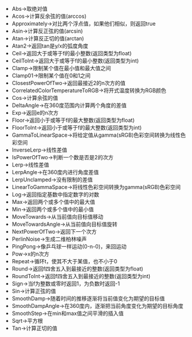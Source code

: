 - Abs->取绝对值
- Acos->计算反余弦的值(arccos)
- Approximately->对比两个浮点值，如果他们相似，则返回true
- Asin->计算反正弦的值(arcsin)
- Atan->计算反正切的值(arctan)
- Atan2->返回tan是y/x的弧度角度
- Ceil->返回大于或等于f的最小整数(返回类型为float)
- CeilToInt->返回大于或等于f的最小整数(返回类型为int)
- Clamp->限制某个值在最小值和最大值之间
- Clamp01->限制某个值在0和1之间
- ClosestPowerOfTwo->返回最接近2的n次方的值
- CorrelatedColorTemperatureToRGB->将开式温度转换为RGB颜色
- Cos->计算余弦的值
- DeltaAngle->在360度范围内计算两个角度的差值
- Exp->返回e的n次方
- Floor->返回小于或等于f的最大整数(返回类型为float)
- FloorToInt->返回小于或等于f的最大整数(返回类型为int)
- GammaToLinearSpace->将给定值从gamma(sRGB)色彩空间转换为线性色彩空间
- InverseLerp->线性差值
- IsPowerOfTwo->判断一个数是否是2的次方
- Lerp->线性差值
- LerpAngle->在360度内进行角度差值
- LerpUnclamped->没有限制的差值
- LinearToGammaSpace->将线性色彩空间转换为gamma(sRGB)色彩空间
- Log->返回指定基数中指定数字的对数
- Max->返回两个或多个值中的最大值
- Min->返回两个或多个值中的最小值
- MoveTowards->从当前值向目标值移动
- MoveTowardsAngle->从当前值向目标值旋转
- NextPowerOfTwo->返回下一个次方
- PerlinNoise->生成二维柏林噪声
- PingPong->像乒乓球一样运动(0-n-0)，来回运动
- Pow->x的n次方
- Repeat->循环t，使其不大于某值，也不小于0
- Round->返回f四舍五入到最接近的整数(返回类型为float)
- RoundToInt->返回f四舍五入到最接近的整数(返回类型为int)
- Sign->当f为整数或零时返回1，为负数时返回-1
- Sin->计算正弦的值
- SmoothDamp->随着时间的推移逐渐将当前值变化为期望的目标值
- SmoothDampAngle->在360度内，逐渐把当前角度变化为期望的目标角度
- SmoothStep->在min和max值之间平滑的插入值
- Sqrt->平方根
- Tan->计算正切的值
